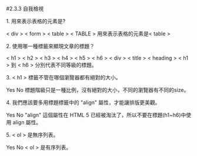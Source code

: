 #2.3.3 自我檢視


<quiz>
    <question multiple>
        <p>1. 用來表示表格的元素是?</p>
        <answer correct>&lt; div &gt;</answer>
        <answer>&lt; form &gt;</answer>
        <answer correct>&lt; table &gt;</answer>
        <answer>&lt; TABLE &gt;</answer>
        <explanation>用來表示表格的元素是&lt; table &gt;</explanation>
    </question>
    <question multiple>
        <p>2. 使用哪一種標籤來顯現文章的標題？</p>
        <answer correct>&lt; h1 &gt; &lt; h2 &gt; &lt; h3 &gt; &lt; h4 &gt; &lt; h5 &gt;  &lt; h6 &gt;</answer>
        <answer>&lt; div &gt;</answer>
        <answer>&lt; title &gt;</answer>
        <answer>&lt; heading &gt;</answer>
        <explanation>&lt; h1 &gt; 到 &lt; h6 &gt; 分別代表不同等級的標題。</explanation>
    </question>
    <question>
        <p>3. &lt; h1 &gt; 標籤不管在哪個瀏覽器都有絕對的大小。</p>
        <answer>Yes</answer>
        <answer correct>No</answer>
        <explanation>標題階級只是一種比例，沒有絕對的大小，不同的瀏覽器有不同的size。</explanation>
    </question>
    <question>
    <p>4. 我們應該要多用標題標籤中的 "align" 屬性，才能讓排版更美觀。</p>
    <answer>Yes</answer>
    <answer correct>No</answer>
    <explanation>"align" 這個屬性在 HTML 5 已經被淘汰了，所以不要在標題(h1~h6)中使用 align 屬性。</explanation>    
    </question>
    <question>
    <p>5. &lt; ol &gt; 是無序列表。</p>
    <answer>Yes</answer>
    <answer correct>No</answer>
    <explanation>&lt; ol &gt; 是有序列表。</explanation>    
    </question>
</quiz>
